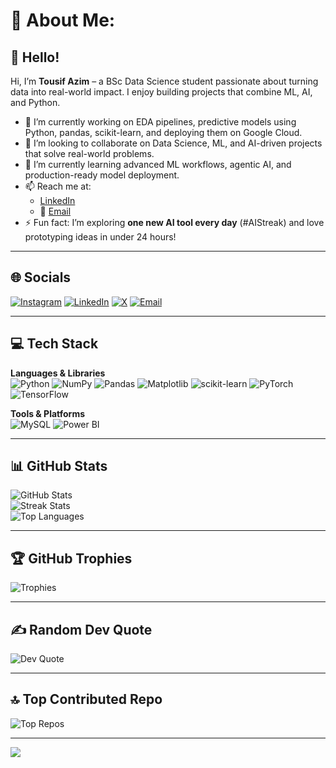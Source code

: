 # 💫 About Me:

## 👋 Hello!  
Hi, I’m **Tousif Azim** – a BSc Data Science student passionate about turning data into real-world impact. I enjoy building projects that combine ML, AI, and Python.

- 🔭 I’m currently working on EDA pipelines, predictive models using Python, pandas, scikit-learn, and deploying them on Google Cloud.
- 🤝 I’m looking to collaborate on Data Science, ML, and AI-driven projects that solve real-world problems.
- 🌱 I’m currently learning advanced ML workflows, agentic AI, and production-ready model deployment.
- 📫 Reach me at:
  - [LinkedIn](https://www.linkedin.com/in/tousif-azim-533313279/)
  - 📧 [Email](mailto:tousifazim.ds@gmail.com)
- ⚡ Fun fact: I’m exploring **one new AI tool every day** (#AIStreak) and love prototyping ideas in under 24 hours!

---

## 🌐 Socials

[![Instagram](https://img.shields.io/badge/Instagram-%23E4405F.svg?logo=Instagram&logoColor=white)](https://www.instagram.com/tous___if/)
[![LinkedIn](https://img.shields.io/badge/LinkedIn-%230077B5.svg?logo=linkedin&logoColor=white)](https://www.linkedin.com/in/tousif-azim-533313279/)
[![X](https://img.shields.io/badge/X-black.svg?logo=X&logoColor=white)](https://x.com/tousif_azim)
[![Email](https://img.shields.io/badge/Email-D14836?logo=gmail&logoColor=white)](mailto:tousifazim.ds@gmail.com)

---

## 💻 Tech Stack

**Languages & Libraries**  
![Python](https://img.shields.io/badge/python-3670A0?style=for-the-badge&logo=python&logoColor=ffdd54)
![NumPy](https://img.shields.io/badge/numpy-%23013243.svg?style=for-the-badge&logo=numpy&logoColor=white)
![Pandas](https://img.shields.io/badge/pandas-%23150458.svg?style=for-the-badge&logo=pandas&logoColor=white)
![Matplotlib](https://img.shields.io/badge/Matplotlib-%23ffffff.svg?style=for-the-badge&logo=Matplotlib&logoColor=black)
![scikit-learn](https://img.shields.io/badge/scikit--learn-%23F7931E.svg?style=for-the-badge&logo=scikit-learn&logoColor=white)
![PyTorch](https://img.shields.io/badge/PyTorch-%23EE4C2C.svg?style=for-the-badge&logo=PyTorch&logoColor=white)
![TensorFlow](https://img.shields.io/badge/TensorFlow-%23FF6F00.svg?style=for-the-badge&logo=TensorFlow&logoColor=white)

**Tools & Platforms**  
![MySQL](https://img.shields.io/badge/mysql-4479A1.svg?style=for-the-badge&logo=mysql&logoColor=white)
![Power BI](https://img.shields.io/badge/power_bi-F2C811?style=for-the-badge&logo=powerbi&logoColor=black)

---

## 📊 GitHub Stats

![GitHub Stats](https://github-readme-stats.vercel.app/api?username=Tousif18&theme=radical&show_icons=true&count_private=true&include_all_commits=true)<br/>
![Streak Stats](https://nirzak-streak-stats.vercel.app/?user=Tousif18&theme=radical&hide_border=false)<br/>
![Top Languages](https://github-readme-stats.vercel.app/api/top-langs/?username=Tousif18&theme=radical&hide_border=false&layout=compact)

---

## 🏆 GitHub Trophies

![Trophies](https://github-profile-trophy.vercel.app/?username=Tousif18&theme=radical&no-frame=false&no-bg=true&margin-w=4)

---

## ✍️ Random Dev Quote

![Dev Quote](https://quotes-github-readme.vercel.app/api?type=horizontal&theme=radical)

---

## 🔝 Top Contributed Repo

![Top Repos](https://github-contributor-stats.vercel.app/api?username=Tousif18&limit=5&theme=dark&combine_all_yearly_contributions=true)

---

[![](https://visitcount.itsvg.in/api?id=Tousif18&icon=0&color=0)](https://visitcount.itsvg.in)

<!-- Proudly created with GPRM ( https://gprm.itsvg.in ) -->
